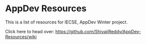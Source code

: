 # AppDev Resources
This is a list of resources for IECSE, AppDev Winter project.

Click here to head over: https://github.com/ShivajiReddy/AppDev-Resources/wiki
